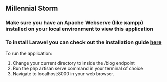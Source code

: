 ## Millennial Storm

### Make sure you have an Apache Webserve (like xampp) installed on your local environment to view this application

### To install Laravel you can check out the installation guide [here](https://laravel.com/docs/7.x/installation)

To run the application:

1. Change your current directory to inside the /blog endpoint
2. Run the php artisan serve command in your terminal of choice
3. Navigate to localhost:8000 in your web browser.
